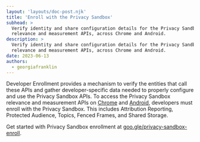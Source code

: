 ```yaml
---
layout: 'layouts/doc-post.njk'
title: 'Enroll with the Privacy Sandbox'
subhead: >
  Verify identity and share configuration details for the Privacy Sandbox
  relevance and measurement APIs, across Chrome and Android.
description: >
  Verify identity and share configuration details for the Privacy Sandbox
  relevance and measurement APIs, across Chrome and Android.
date: 2023-06-13
authors:
  - georgiafranklin
---
```


Developer Enrollment provides a mechanism to verify the entities that call these APIs and gather developer-specific data needed to properly configure and use the Privacy Sandbox APIs. To access the Privacy Sandbox relevance and measurement APIs on [Chrome](/docs/privacy-sandbox/) and [Android](https://developer.android.com/design-for-safety/privacy-sandbox), developers must enroll with the Privacy Sandbox. This includes Attribution Reporting, Protected Audience, Topics, Fenced Frames, and Shared Storage.

Get started with Privacy Sandbox enrollment at [goo.gle/privacy-sandbox-enroll](https://goo.gle/privacy-sandbox-enroll).
